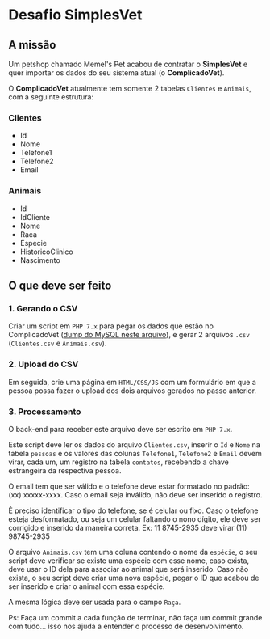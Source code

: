 # Desafio SimplesVet

## A missão

Um petshop chamado Memel's Pet acabou de contratar o **SimplesVet** e quer importar os dados do seu sistema atual (o **ComplicadoVet**).

O **ComplicadoVet** atualmente tem somente 2 tabelas `Clientes` e `Animais`, com a seguinte estrutura:

### Clientes

- Id
- Nome
- Telefone1
- Telefone2
- Email

### Animais

- Id
- IdCliente
- Nome
- Raca
- Especie
- HistoricoClinico
- Nascimento

## O que deve ser feito

### 1. Gerando o CSV

Criar um script em `PHP 7.x` para pegar os dados que estão no ComplicadoVet ([dump do MySQL neste arquivo](./complicadovet.sql)), e gerar 2 arquivos `.csv` (`Clientes.csv` e `Animais.csv`).

### 2. Upload do CSV

Em seguida, crie uma página em `HTML/CSS/JS` com um formulário em que a pessoa possa fazer o upload dos dois arquivos gerados no passo anterior.

### 3. Processamento

O back-end para receber este arquivo deve ser escrito em `PHP 7.x`.

Este script deve ler os dados do arquivo `Clientes.csv`, inserir o `Id` e `Nome` na tabela `pessoas` e os valores das colunas `Telefone1`, `Telefone2` e `Email` devem virar, cada um, um registro na tabela `contatos`, recebendo a chave estrangeira da respectiva pessoa.

O email tem que ser válido e o telefone deve estar formatado no padrão: (xx) xxxxx-xxxx. Caso o email seja inválido, não deve ser inserido o registro.

É preciso identificar o tipo do telefone, se é celular ou fixo. Caso o telefone esteja desformatado, ou seja um celular faltando o nono dígito, ele deve ser corrigido e inserido da maneira correta. Ex: 11 8745-2935 deve virar (11) 98745-2935

O arquivo `Animais.csv` tem uma coluna contendo o nome da `espécie`, o seu script deve verificar se existe uma espécie com esse nome, caso exista, deve usar o ID dela para associar ao animal que será inserido. Caso não exista, o seu script deve criar uma nova espécie, pegar o ID que acabou de ser inserido e criar o animal com essa espécie.

A mesma lógica deve ser usada para o campo `Raça`.

Ps: Faça um commit a cada função de terminar, não faça um commit grande com tudo... isso nos ajuda a entender o processo de desenvolvimento.
